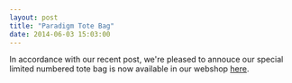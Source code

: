 ```yaml
---
layout: post
title: "Paradigm Tote Bag"
date: 2014-06-03 15:03:00
---
```


<p>In accordance with our recent post, we&#39;re pleased to annouce our&nbsp;special limited numbered tote bag is now available in our webshop <a href="http://store.castequality.com/product/paradigm-tote-bag">here</a>.&nbsp;</p>

<p><a href="http://store.castequality.com/product/paradigm-tote-bag"><img alt="" data-rich-file-id="43" src="http://s3.amazonaws.com/caste-server-production/rich/rich_files/rich_files/43/blog/ztt-9464.jpg" /></a></p>

<p><a href="http://store.castequality.com/product/paradigm-tote-bag"><img alt="" data-rich-file-id="44" src="http://s3.amazonaws.com/caste-server-production/rich/rich_files/rich_files/44/blog/ztt-9475.jpg" /></a></p>

<p><a href="http://store.castequality.com/product/paradigm-tote-bag"><img alt="" data-rich-file-id="45" src="http://s3.amazonaws.com/caste-server-production/rich/rich_files/rich_files/45/blog/ztt-9482.jpg" /></a></p>

